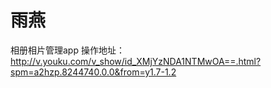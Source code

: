 # 雨燕
相册相片管理app
操作地址：http://v.youku.com/v_show/id_XMjYzNDA1NTMwOA==.html?spm=a2hzp.8244740.0.0&from=y1.7-1.2
